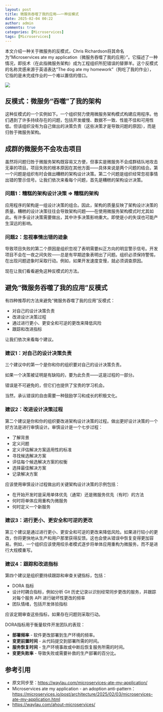 ```yaml
---
layout: post
title: 微服务吞噬了我的应用——一种反模式
date: 2025-02-04 00:22
author: admin
comments: true
categories: [Microservices]
tags: [Microservices]
---
```



本文介绍一种关于微服务的反模式，Chris Richardson将其命名为“Microservices ate my application（微服务吞噬了我的应用）”。它描述了一种情况，即技术（在此指微服务架构）成为工程组织所犯错误的替罪羊。这个反模式的名称灵感来源于英语表达“The dog ate my homework”（狗吃了我的作业），它指的是未完成作业的一个难以置信的借口。


<!-- more -->

![](https://microservices.io/i/antipatterns/microservices-ate-my-application.png)

## 反模式：微服务“吞噬”了我的架构

这种反模式的一个实例如下。一个组织努力使用微服务架构模式构建应用程序。他们遇到了许多持续存在的问题，包括开发缓慢、数据不一致、性能不佳和可用性低。但该组织没有为自己做出的决策负责（这些决策才是导致问题的原因），而是归咎于微服务架构。

## 成群的微服务不会攻击项目

虽然将问题归咎于微服务架构既容易又方便，但事实是微服务不会成群结队地攻击无辜的项目。项目失败的根本原因在其他方面——具体来说是两个问题的结合。第一个问题是组织有时会做出糟糕的架构设计决策。第二个问题是组织经常忽视事情出错的警示信号。让我们依次来看每个问题，首先是糟糕的架构设计决策。

### 问题1：糟糕的架构设计决策 => 糟糕的架构

应用程序的架构是一组设计决策的组合。因此，架构的质量反映了架构设计决策的质量。糟糕的设计决策往往会导致架构问题——在使用微服务架构模式时尤其如此。有许多设计决策需要做出，其中许多决策影响重大。即使是小的失误也可能产生深远的影响。

### 问题2：忽视事情出错的迹象

导致项目失败的第二个原因是组织忽视了表明需要纠正方向的明显警示信号。开发项目不会在一夜之间失败——总是有早期迹象表明出了问题。组织必须保持警惕，在出现问题迹象时采取行动。例如，如果开发速度变慢，就必须调查原因。

现在让我们看看避免这种反模式的方法。

## 避免“微服务吞噬了我的应用”反模式

有四种推荐的方法来避免“微服务吞噬了我的应用”反模式：

- 对自己的设计决策负责
- 改进设计决策过程
- 通过进行更小、更安全和可逆的更改来降低风险
- 跟踪和改进指标

让我们依次来看每个建议。

### 建议1：对自己的设计决策负责

三个建议中的第一个是你和你的组织要对自己的设计决策负责。

如果一个决策被证明是有缺陷的，要为此负责——这是过程的一部分。

错误是不可避免的，但它们也提供了宝贵的学习机会。

当然，承认错误的自由需要一种鼓励学习和成长的积极文化。

### 建议2：改进设计决策过程

第二个建议是你和你的组织要改进架构设计决策的过程。做出更好设计决策的一个好方法是进行审慎设计。审慎设计是一个七步过程：

- 了解背景
- 定义问题
- 定义评估解决方案适用性的标准
- 寻找候选解决方案
- 评估每个候选解决方案的权衡
- 选择最佳解决方案
- 记录解决方案

应该使用审慎设计过程做出的关键架构设计决策的示例包括：
- 在开始开发时是采用单体优先（通常）还是微服务优先（有时）的方法
- 何时将单体应用重构为微服务
- 何时定义一个新服务

### 建议3：进行更小、更安全和可逆的更改

第三个建议是通过进行更小、更安全和可逆的更改来降低风险。如果进行较小的更改，你将更快地从生产和用户那里获得反馈。这也会使从错误中恢复变得更加容易。例如，一个组织应该使用绞杀者模式逐步将单体应用重构为微服务，而不是进行大规模重写。

### 建议4：跟踪和改进指标

第四个建议是组织要持续跟踪和审查关键指标，包括：

- DORA 指标
- 设计时耦合指标，例如分析 Git 历史记录以识别经常同步更改的服务，并跟踪对每个服务 API 进行破坏性更改的频率
- 团队情绪，包括开发体验指标

应该定期审查这些指标，如果存在问题则采取行动。 


DORA指标用于衡量软件开发团队的表现：

- **部署频率** - 软件更改部署到生产环境的频率。
- **变更前置时间** - 从代码提交到部署所需的时间。
- **服务恢复时间** - 生产环境事故或中断后恢复服务所需的时间。
- **变更失败率** - 导致失败或需要补救的生产部署的百分比。


## 参考引用

* 原文同步至：<https://waylau.com/microservices-ate-my-application/>
* Microservices ate my application - an adoption anti-pattern：<https://microservices.io/post/architecture/2025/02/03/microservices-ate-my-application.html>
* <https://waylau.com/ahout-microservices/>